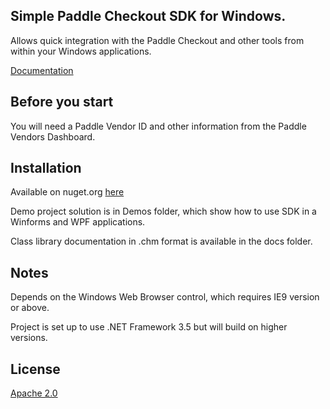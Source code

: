 ## Simple Paddle Checkout SDK for Windows.

Allows quick integration with the Paddle Checkout and other tools from within your Windows applications.

[Documentation](https://paddle.com/docs/introduction-windows-csharp)

## Before you start

You will need a Paddle Vendor ID and other information from the Paddle Vendors Dashboard.

## Installation

Available on nuget.org [here](https://www.nuget.org/packages/Paddle.PaddleCheckoutSDK)

Demo project solution is in Demos folder, which show how to use SDK in a Winforms and  WPF applications.

Class library documentation in .chm format is available in the docs folder.

## Notes

Depends on the Windows Web Browser control, which requires IE9 version or above.

Project is set up to use .NET Framework 3.5 but will build on higher versions.

## License

[Apache 2.0](https://www.apache.org/licenses/LICENSE-2.0)
